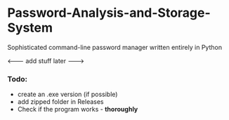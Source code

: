 # Password-Analysis-and-Storage-System
Sophisticated command-line password manager written entirely in Python

<--- add stuff later --->


### Todo:
- create an .exe version (if possible)
- add zipped folder in Releases
- Check if the program works - **thoroughly**
